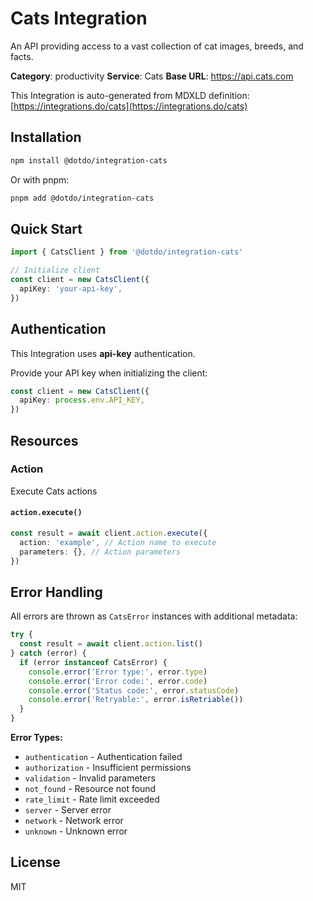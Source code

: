 # Cats Integration

An API providing access to a vast collection of cat images, breeds, and facts.

**Category**: productivity
**Service**: Cats
**Base URL**: https://api.cats.com

This Integration is auto-generated from MDXLD definition: [https://integrations.do/cats](https://integrations.do/cats)

## Installation

```bash
npm install @dotdo/integration-cats
```

Or with pnpm:

```bash
pnpm add @dotdo/integration-cats
```

## Quick Start

```typescript
import { CatsClient } from '@dotdo/integration-cats'

// Initialize client
const client = new CatsClient({
  apiKey: 'your-api-key',
})
```

## Authentication

This Integration uses **api-key** authentication.

Provide your API key when initializing the client:

```typescript
const client = new CatsClient({
  apiKey: process.env.API_KEY,
})
```

## Resources

### Action

Execute Cats actions

#### `action.execute()`

```typescript
const result = await client.action.execute({
  action: 'example', // Action name to execute
  parameters: {}, // Action parameters
})
```

## Error Handling

All errors are thrown as `CatsError` instances with additional metadata:

```typescript
try {
  const result = await client.action.list()
} catch (error) {
  if (error instanceof CatsError) {
    console.error('Error type:', error.type)
    console.error('Error code:', error.code)
    console.error('Status code:', error.statusCode)
    console.error('Retryable:', error.isRetriable())
  }
}
```

**Error Types:**

- `authentication` - Authentication failed
- `authorization` - Insufficient permissions
- `validation` - Invalid parameters
- `not_found` - Resource not found
- `rate_limit` - Rate limit exceeded
- `server` - Server error
- `network` - Network error
- `unknown` - Unknown error

## License

MIT
